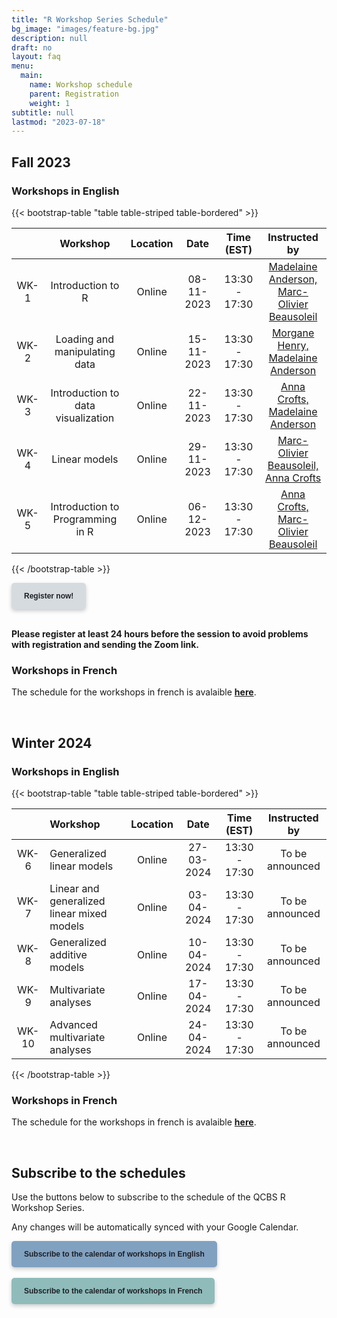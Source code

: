 ```yaml
---
title: "R Workshop Series Schedule"
bg_image: "images/feature-bg.jpg"
description: null
draft: no
layout: faq
menu:
  main:
    name: Workshop schedule
    parent: Registration
    weight: 1
subtitle: null
lastmod: "2023-07-18"
---
```


## Fall 2023

### Workshops in English

{{< bootstrap-table "table table-striped table-bordered" >}}

|      | Workshop                           | Location | Date       | Time (EST)    | Instructed by |
|:---: |:----------------------------------:|:--------:|:----------:|:-------------:|:-------------:|
| WK-1 | Introduction to R                  | Online   | 08-11-2023 | 13:30 - 17:30 | [Madelaine Anderson, <br> Marc-Olivier Beausoleil](mailto:madelaine.anderson@usherbrooke.ca,marc-olivier.beausoleil@mail.mcgill.ca) |
| WK-2 | Loading and manipulating data      | Online   | 15-11-2023 | 13:30 - 17:30 | [Morgane Henry, <br> Madelaine Anderson](mailto:morgane.henry2@mail.mcgill.ca,madelaine.anderson@usherbrooke.ca) |
| WK-3 | Introduction to data visualization | Online   | 22-11-2023 | 13:30 - 17:30 | [Anna Crofts, <br> Madelaine Anderson](mailto:croa2104@usherbrooke.ca,madelaine.anderson@usherbrooke.ca) |
| WK-4 | Linear models                      | Online   | 29-11-2023 | 13:30 - 17:30 | [Marc-Olivier Beausoleil, <br> Anna Crofts](mailto:croa2104@usherbrooke.ca,marc-olivier.beausoleil@mail.mcgill.ca) |
| WK-5 | Introduction to Programming in R   | Online   | 06-12-2023 | 13:30 - 17:30 | [Anna Crofts, <br> Marc-Olivier Beausoleil](mailto:croa2104@usherbrooke.ca,marc-olivier.beausoleil@mail.mcgill.ca) |

{{< /bootstrap-table >}}

<div class="default">
     <a href="/registration" class="cta btn-yellow" style="background-color: #D6DBDF; font-size: 12px; font-family: Helvetica, Arial, sans-serif; font-weight:bold; text-decoration: none; padding: 14px 20px; color: #1D2025; border-radius: 5px; display:inline-block; mso-padding-alt:0; box-shadow:0 3px 6px rgba(0,0,0,.2);"><!--[if mso]><i style="letter-spacing: 25px;mso-font-width:-100%;mso-text-raise:30pt"> </i><![endif]--><span style="mso-text-raise:15pt;">Register now!</span><!--[if mso]><i style="letter-spacing: 25px;mso-font-width:-100%"> </i><![endif]--></a>
</div>
<br>

**Please register at least 24 hours before the session to avoid problems with registration and sending the Zoom link.**


### Workshops in French

The schedule for the workshops in french is avalaible [__here__](/fr/schedule/#automne-2023).

<br />

## Winter 2024

### Workshops in English

{{< bootstrap-table "table table-striped table-bordered" >}}

|       | Workshop                                   | Location |    Date    |  Time (EST)   |   Instructed by |
| :---: | :----------------------------------------- | :------: | :--------: | :-----------: | :------------------------: |
| WK-6  | Generalized linear models                  | Online   | 27-03-2024 | 13:30 - 17:30 | To be announced |
| WK-7  | Linear and generalized linear mixed models | Online   | 03-04-2024 | 13:30 - 17:30 | To be announced |
| WK-8  | Generalized additive models                | Online   | 10-04-2024 | 13:30 - 17:30 | To be announced |
| WK-9  | Multivariate analyses                      | Online   | 17-04-2024 | 13:30 - 17:30 | To be announced |
| WK-10 | Advanced multivariate analyses             | Online   | 24-04-2024 | 13:30 - 17:30 | To be announced |

{{< /bootstrap-table >}}

### Workshops in French

The schedule for the workshops in french is avalaible [__here__](/fr/schedule/#hiver-2024).

<br />

## Subscribe to the schedules

Use the buttons below to subscribe to the schedule of the QCBS R Workshop Series.

Any changes will be automatically synced with your Google Calendar.

<div class="default">
     <a href="https://calendar.google.com/calendar/u/4?cid=NXFkbDJzOHQyamV0MWt0b29oaWkzdHBhdG9AZ3JvdXAuY2FsZW5kYXIuZ29vZ2xlLmNvbQ" class="cta btn-yellow" style="background-color: #81A1C1; font-size: 12px; font-family: Helvetica, Arial, sans-serif; font-weight:bold; text-decoration: none; padding: 14px 20px; color: #1D2025; border-radius: 5px; display:inline-block; mso-padding-alt:0; box-shadow:0 3px 6px rgba(0,0,0,.2);"><!--[if mso]><i style="letter-spacing: 25px;mso-font-width:-100%;mso-text-raise:30pt"> </i><![endif]--><span style="mso-text-raise:15pt;">Subscribe to the calendar of workshops in English</span><!--[if mso]><i style="letter-spacing: 25px;mso-font-width:-100%"> </i><![endif]--></a>
</div>
<br>
<div class="default">
     <a href="https://calendar.google.com/calendar/u/4?cid=Y2djaHBpMGRnMzFoNjc5bXQ0dGtycDM2MzhAZ3JvdXAuY2FsZW5kYXIuZ29vZ2xlLmNvbQ" class="cta btn-yellow" style="background-color: #8FBCBB; font-size: 12px; font-family: Helvetica, Arial, sans-serif; font-weight:bold; text-decoration: none; padding: 14px 20px; color: #1D2025; border-radius: 5px; display:inline-block; mso-padding-alt:0; box-shadow:0 3px 6px rgba(0,0,0,.2);"><!--[if mso]><i style="letter-spacing: 25px;mso-font-width:-100%;mso-text-raise:30pt"> </i><![endif]--><span style="mso-text-raise:15pt;">Subscribe to the calendar of workshops in French</span><!--[if mso]><i style="letter-spacing: 25px;mso-font-width:-100%"> </i><![endif]--></a>
</div>
